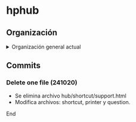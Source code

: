 # hphub

## Organización

<details>
  <summary>Organización general actual</summary>
  <b>hphub</b>/hubhp 
  index.html
  /css
    button.css
    main.css
    maina.css
    move.css
    
  /index
    attention.html
    link.html
    main.html
    pcb.html
    product.html
    retail.html
    shortcut.html
    support.html
    tree.html
    
  /link
    hpshopping.html
    linksupport.html
    
  /media
    /audio
    /hpsmart
    /icon
    /product
    /screen
    image.html
    smartapp.html
    
  /script
    script.js
    
  /shortcut
    farewell.html
    gretting.html
    laptop.html
    paper.html
    printer.html
    process.html
    question.html
    supply.html
    support.html
</details>

## Commits

### Delete one file (241020)
- Se elimina archivo hub/shortcut/support.html
- Modifica archivos: shortcut, printer y question.


End
